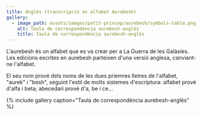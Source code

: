 ```yaml
---
title: Anglès (transcripció en alfabet Aurebesh)
gallery:
  - image_path: assets/images/petit-princep/aurebesh/symbols-table.png
    alt: Taula de correspondència aurebesh-anglès
    title: Taula de correspondència aurebesh-anglès
---
```


L'aurebesh és un alfabet que es va crear per a La Guerra de les Galàxies. Les edicions escrites en aurebesh parteixen d'una versió anglesa, canviant-ne l'alfabet.

El seu nom prové dels noms de les dues priemres lletres de l'alfabet, "aurek" i "besh", seguint l'estil de molts sistemes d'escriptura: alfabet prové d'alfa i beta; abecedari prové d'a, be i ce...

{% include gallery caption="Taula de correspondència aurebesh-anglès" %}

